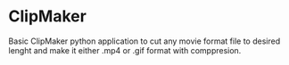 # ClipMaker
Basic ClipMaker python application to cut any movie format file to desired lenght and make it either .mp4 or .gif format with comppresion. 
